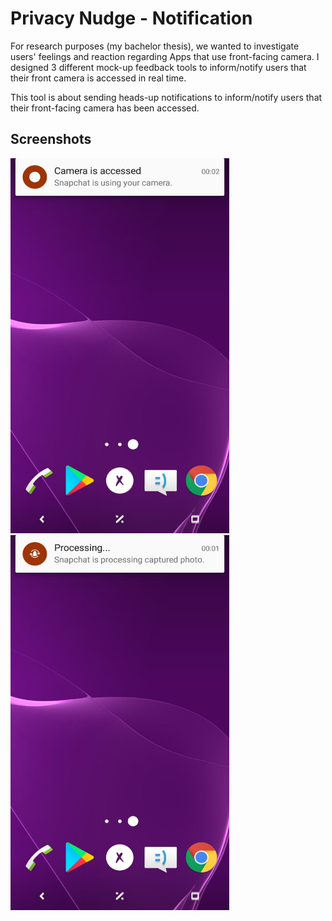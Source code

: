 # Privacy Nudge - Notification


For research purposes (my bachelor thesis), we wanted to investigate users' feelings and reaction regarding Apps that use front-facing camera. I designed 3 different mock-up feedback tools to inform/notify users that their front camera is accessed in real time.

This tool is about sending heads-up notifications to inform/notify users that their front-facing camera has been accessed.  

## Screenshots
<img src="notification1.jpg" width="350" height="600">
<img src="notification2.jpg" width="350" height="600">
